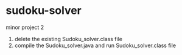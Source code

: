 # sudoku-solver
minor project 2

1. delete the existing Sudoku_solver.class file
2. compile the Sudoku_solver.java and run Sudoku_solver.class file
